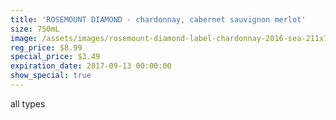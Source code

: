 ```yaml
---
title: 'ROSEMOUNT DIAMOND - chardonnay, cabernet sauvignon merlot'
size: 750mL
image: /assets/images/rosemount-diamond-label-chardonnay-2016-sea-211x763.png
reg_price: $8.99
special_price: $3.49
expiration_date: 2017-09-13 00:00:00
show_special: true
---
```



all types